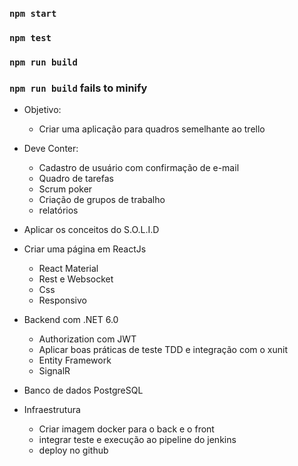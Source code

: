 ### `npm start`

### `npm test`

### `npm run build`

### `npm run build` fails to minify



- Objetivo:
    - Criar uma aplicação para quadros semelhante ao trello  

- Deve Conter:
    - Cadastro de usuário com confirmação de e-mail 
    - Quadro de tarefas
    - Scrum poker
    - Criação de grupos de trabalho
    - relatórios
- Aplicar os conceitos do S.O.L.I.D  
- Criar uma página em ReactJs 
    - React Material
    - Rest e Websocket
    - Css
    - Responsivo
- Backend com .NET 6.0
    - Authorization com JWT
    - Aplicar boas práticas de teste TDD e integração com o xunit
    - Entity Framework
    - SignalR

- Banco de dados PostgreSQL
- Infraestrutura
    - Criar imagem docker para o back e o front
    - integrar teste e execução ao pipeline do jenkins 
    - deploy no github 